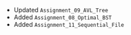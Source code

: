 - Updated `Assignment_09_AVL_Tree`
- Added `Assignment_08_Optimal_BST`
- Added `Assignment_11_Sequential_File`